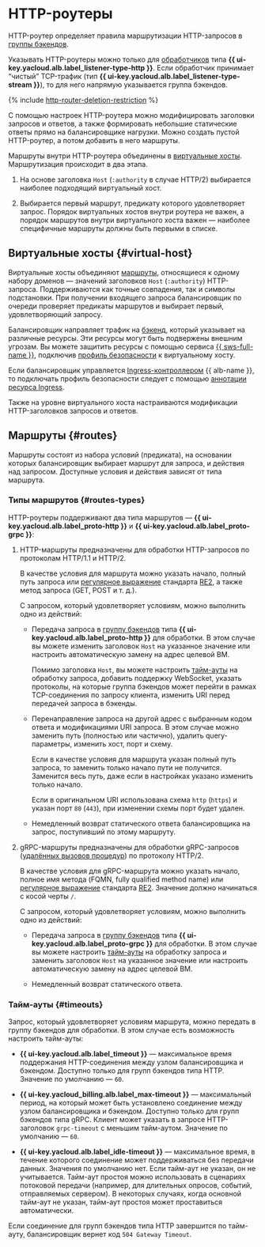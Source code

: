 # HTTP-роутеры

HTTP-роутер определяет правила маршрутизации HTTP-запросов в [группы бэкендов](backend-group.md).

Указывать HTTP-роутеры можно только для [обработчиков](application-load-balancer.md#listener) типа **{{ ui-key.yacloud.alb.label_listener-type-http }}**. Если обработчик принимает <q>чистый</q> TCP-трафик (тип **{{ ui-key.yacloud.alb.label_listener-type-stream }}**), то для него напрямую указывается группа бэкендов.

{% include [http-router-deletion-restriction](../../_includes/application-load-balancer/http-router-deletion-restriction.md) %}

С помощью настроек HTTP-роутера можно модифицировать заголовки запросов и ответов, а также формировать небольшие статические ответы прямо на балансировщике нагрузки. Можно создать пустой HTTP-роутер, а потом добавить в него маршруты.

Маршруты внутри HTTP-роутера объединены в [виртуальные хосты](#virtual-host). Маршрутизация происходит в два этапа.

1. На основе заголовка `Host` (`:authority` в случае HTTP/2) выбирается наиболее подходящий виртуальный хост. 

1. Выбирается первый маршрут, предикату которого удовлетворяет запрос. Порядок виртуальных хостов внутри роутера не важен, а порядок маршрутов внутри виртуального хоста важен — наиболее специфичные маршруты должны быть первыми в списке.

## Виртуальные хосты {#virtual-host}

Виртуальные хосты объединяют [маршруты](#routes), относящиеся к одному набору доменов — значений заголовков `Host` (`:authority`) HTTP-запроса. Поддерживаются как точные совпадения, так и символы подстановки. При получении входящего запроса балансировщик по очереди проверяет предикаты маршрутов и выбирает первый, удовлетворяющий запросу.

Балансировщик направляет трафик на [бэкенд](./backend-group.md), который указывает на различные ресурсы. Эти ресурсы могут быть подвержены внешним угрозам. Вы можете защитить ресурсы с помощью сервиса [{{ sws-full-name }}](../../smartwebsecurity/concepts/index.md), подключив [профиль безопасности](../../smartwebsecurity/operations/host-connect.md) к виртуальному хосту.

Если балансировщик управляется [Ingress-контроллером](../tools/k8s-ingress-controller/index.md) {{ alb-name }}, то подключать профиль безопасности следует с помощью [аннотации ресурса Ingress](../k8s-ref/ingress.md#annot-security-profile-id).

Также на уровне виртуального хоста настраиваются модификации HTTP-заголовков запросов и ответов.

## Маршруты {#routes}

Маршруты состоят из набора условий (предиката), на основании которых балансировщик выбирает маршрут для запроса, и действия над запросом. Доступные условия и действия зависят от типа маршрута.

### Типы маршрутов {#routes-types}

HTTP-роутеры поддерживают два типа маршрутов — **{{ ui-key.yacloud.alb.label_proto-http }}** и **{{ ui-key.yacloud.alb.label_proto-grpc }}**:

1. HTTP-маршруты предназначены для обработки HTTP-запросов по протоколам HTTP/1.1 и HTTP/2.

   В качестве условия для маршрута можно указать начало, полный путь запроса или [регулярное выражение](https://ru.wikipedia.org/wiki/Регулярные_выражения) стандарта [RE2](https://github.com/google/re2/wiki/Syntax), а также метод запроса (GET, POST и т. д.).

   С запросом, который удовлетворяет условиям, можно выполнить одно из действий:

   * Передача запроса в [группу бэкендов](backend-group.md) типа **{{ ui-key.yacloud.alb.label_proto-http }}** для обработки. В этом случае вы можете изменить заголовок `Host` на указанное значение или настроить автоматическую замену на адрес целевой ВМ.

     Помимо заголовка `Host`, вы можете настроить [тайм-ауты](#timeouts) на обработку запроса, добавить поддержку WebSocket, указать протоколы, на которые группа бэкендов может перейти в рамках TCP-соединения по запросу клиента, изменить URI перед передачей запроса в бэкенды.

   * Перенаправление запроса на другой адрес с выбранным кодом ответа и модификациями URI запроса. В этом случае можно заменить путь (полностью или частично), удалить query-параметры, изменить хост, порт и схему.

     Если в качестве условия для маршрута указан полный путь запроса, то заменить только начало пути не получится. Заменится весь путь, даже если в настройках указано изменить только начало.
   
     Если в оригинальном URI использована схема `http` (`https`) и указан порт `80` (`443`), при изменении схемы порт будет удален.
   * Немедленный возврат статического ответа балансировщика на запрос, поступивший по этому маршруту.

1. gRPC-маршруты предназначены для обработки gRPC-запросов ([удалённых вызовов процедур](https://ru.wikipedia.org/wiki/Удалённый_вызов_процедур)) по протоколу HTTP/2.

   В качестве условия для gRPC-маршрута можно указать начало, полное имя метода (FQMN, fully qualified method name) или [регулярное выражение](https://ru.wikipedia.org/wiki/Регулярные_выражения) стандарта [RE2](https://github.com/google/re2/wiki/Syntax). Значение должно начинаться с косой черты `/`.

   С запросом, который удовлетворяет условиям, можно выполнить одно из действий:

   * Передача запроса в [группу бэкендов](backend-group.md) типа **{{ ui-key.yacloud.alb.label_proto-grpc }}** для обработки. В этом случае вы можете настроить [тайм-ауты](#timeouts) на обработку запроса и заменить заголовок `Host` на указанное значение или настроить автоматическую замену на адрес целевой ВМ.

   * Немедленный возврат статического ответа.

### Тайм-ауты {#timeouts}

Запрос, который удовлетворяет условиям маршрута, можно передать в группу бэкендов для обработки. В этом случае есть возможность настроить тайм-ауты:

* **{{ ui-key.yacloud.alb.label_timeout }}** — максимальное время поддержания HTTP-соединения между узлом балансировщика и бэкендом. Доступно только для групп бэкендов типа HTTP. Значение по умолчанию — `60`.

* **{{ ui-key.yacloud_billing.alb.label_max-timeout }}** — максимальный период, на который может быть установлено соединение между узлом балансировщика и бэкендом. Доступно только для групп бэкендов типа gRPC. Клиент может указать в запросе HTTP-заголовок `grpc-timeout` с меньшим тайм-аутом. Значение по умолчанию — `60`.

* **{{ ui-key.yacloud.alb.label_idle-timeout }}** — максимальное время, в течение которого соединение может поддерживаться без передачи данных. Значения по умолчанию нет. Если тайм-аут не указан, он не учитывается. Тайм-аут простоя можно использовать в сценариях потоковой передачи (например, для длительных опросов, событий, отправляемых сервером). В некоторых случаях, когда основной тайм-аут не указан, тайм-аут простоя может проставиться автоматически.

Если соединение для групп бэкендов типа HTTP завершится по тайм-ауту, балансировщик вернет код `504 Gateway Timeout`.
